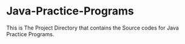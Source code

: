 # Java-Practice-Programs
This is The Project Directory that contains the Source codes for Java Practice Programs.
